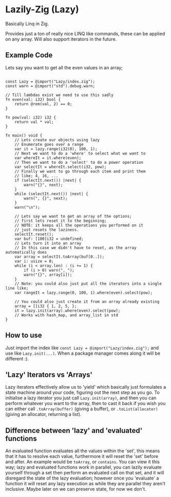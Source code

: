 # Lazily-Zig (Lazy)

Basically Linq in Zig.

Provides just a ton of really nice LINQ like commands, these can be applied on any array.  Will also support iterators in the future.

## Example Code

Lets say you want to get all the even values in an array;

```zig

const Lazy = @import("Lazy/index.zig");
const warn = @import("std").debug.warn;

// Till lambdas exist we need to use this sadly
fn even(val: i32) bool {
    return @rem(val, 2) == 0;
}

fn pow(val: i32) i32 {
    return val * val;
}

fn main() void {
    // Lets create our objects using lazy
    // Enumerate goes over a range
    var it = lazy.range(i32(0), 100, 1);
    // Next we want to do a 'where' to select what we want to
    var whereIt = it.where(even);
    // Then we want to do a 'select' to do a power operation
    var selectIt = whereIt.select(i32, pow);
    // Finally we want to go through each item and print them
    // like; 4, 16, ...
    if (selectIt.next()) |next| {
        warn("{}", next);
    }
    while (selectIt.next()) |next| {
        warn(", {}", next);
    }
    warn("\n");

    // Lets say we want to get an array of the options;
    // first lets reset it to the beginning;
    // NOTE: it keeps all the operations you performed on it
    // just resets the laziness.
    selectIt.reset();
    var buf: [100]i32 = undefined;
    // Lets turn it into an array
    // In this case we didn't have to reset, as the array automatically does
    var array = selectIt.toArray(buf[0..]);
    var i: usize = 0;
    while (i < array.len) : (i += 1) {
        if (i > 0) warn(", ");
        warn("{}", array[i]);
    }
    // Note: you could also just put all the iterators into a single line like;
    var rangeIt = lazy.range(0, 100, 1).where(even).select(pow);

    // You could also just create it from an array already existing
    array = []i32 { 1, 2, 5, };
    it = lazy.init(array).where(even).select(pow);
    // Works with hash_map, and array_list in std
}
```

## How to use

Just import the index like `const Lazy = @import("Lazy/index.zig");` and use like `Lazy.init(...)`. When a package manager comes along it will be different :).

## 'Lazy' Iterators vs 'Arrays'

Lazy iterators effectively allow us to 'yield' which basically just formulates a state machine around your code, figuring out the next step as you go.  To initialise a lazy iterator you just call `Lazy.init(array)`, and then you can perform whatever you want to the array, then to cast it back if you wish you can either call `.toArray(buffer)` (giving a buffer), or `.toList(allocator)` (giving an allocator, returning a list).

## Difference between 'lazy' and 'evaluated' functions

An evaluated function evaluates all the values within the 'set', this means that it has to resolve each value, furthermore it will reset the 'set' before and after.  An example would be `toArray`, or `contains`.  You can view it this way; lazy and evaluated functions work in parallel, you can lazily evaluate yourself through a set then perform an evaluated call on that set, and it will disregard the state of the lazy evaluation; however once you 'evaluate' a function it will reset any lazy execution as while they are parallel they aren't inclusive.  Maybe later on we can preserve state, for now we don't.
